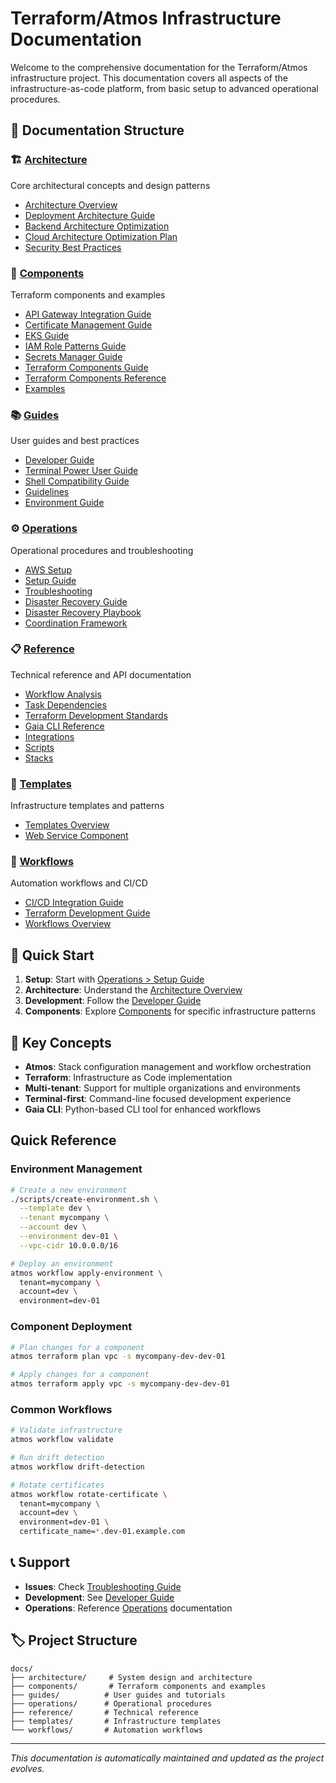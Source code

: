 # Terraform/Atmos Infrastructure Documentation

Welcome to the comprehensive documentation for the Terraform/Atmos infrastructure project. This documentation covers all aspects of the infrastructure-as-code platform, from basic setup to advanced operational procedures.

## 📖 Documentation Structure

### 🏗️ [Architecture](architecture/)
Core architectural concepts and design patterns
- [Architecture Overview](architecture/ARCHITECTURE_DIAGRAM.md)
- [Deployment Architecture Guide](architecture/DEPLOYMENT_ARCHITECTURE_GUIDE.md)
- [Backend Architecture Optimization](architecture/BACKEND_ARCHITECTURE_OPTIMIZATION.md)
- [Cloud Architecture Optimization Plan](architecture/CLOUD_ARCHITECTURE_OPTIMIZATION_PLAN.md)
- [Security Best Practices](architecture/security-best-practices-guide.md)

### 🔧 [Components](components/)
Terraform components and examples
- [API Gateway Integration Guide](components/api-gateway-integration-guide.md)
- [Certificate Management Guide](components/certificate-management-guide.md)
- [EKS Guide](components/eks-guide.md)
- [IAM Role Patterns Guide](components/iam-role-patterns-guide.md)
- [Secrets Manager Guide](components/secrets-manager-guide.md)
- [Terraform Components Guide](components/terraform-components-guide.md)
- [Terraform Components Reference](components/terraform/)
- [Examples](components/examples/)

### 📚 [Guides](guides/)
User guides and best practices
- [Developer Guide](guides/DEVELOPER_GUIDE.md)
- [Terminal Power User Guide](guides/TERMINAL_POWER_USER_GUIDE.md)
- [Shell Compatibility Guide](guides/SHELL_COMPATIBILITY_FIXES.md)
- [Guidelines](guides/GUIDELINES.md)
- [Environment Guide](guides/environment-guide.md)

### ⚙️ [Operations](operations/)
Operational procedures and troubleshooting
- [AWS Setup](operations/AWS_SETUP.md)
- [Setup Guide](operations/SETUP.md)
- [Troubleshooting](operations/TROUBLESHOOTING.md)
- [Disaster Recovery Guide](operations/disaster-recovery-guide.md)
- [Disaster Recovery Playbook](operations/disaster-recovery-playbook.md)
- [Coordination Framework](operations/AGENT_COORDINATION_FRAMEWORK.md)

### 📋 [Reference](reference/)
Technical reference and API documentation
- [Workflow Analysis](reference/WORKFLOW_ANALYSIS.md)
- [Task Dependencies](reference/TASK_DEPENDENCIES.md)
- [Terraform Development Standards](reference/terraform-development-standards.md)
- [Gaia CLI Reference](reference/gaia-cli.md)
- [Integrations](reference/integrations/)
- [Scripts](reference/scripts/)
- [Stacks](reference/stacks/)

### 📝 [Templates](templates/)
Infrastructure templates and patterns
- [Templates Overview](templates/README.md)
- [Web Service Component](templates/web-service-component.md)

### 🔄 [Workflows](workflows/)
Automation workflows and CI/CD
- [CI/CD Integration Guide](workflows/cicd-integration-guide.md)
- [Terraform Development Guide](workflows/terraform-development-guide.md)
- [Workflows Overview](workflows/workflows-overview.md)

## 🚀 Quick Start

1. **Setup**: Start with [Operations > Setup Guide](operations/SETUP.md)
2. **Architecture**: Understand the [Architecture Overview](architecture/ARCHITECTURE_DIAGRAM.md)
3. **Development**: Follow the [Developer Guide](guides/DEVELOPER_GUIDE.md)
4. **Components**: Explore [Components](components/) for specific infrastructure patterns

## 🎯 Key Concepts

- **Atmos**: Stack configuration management and workflow orchestration
- **Terraform**: Infrastructure as Code implementation
- **Multi-tenant**: Support for multiple organizations and environments
- **Terminal-first**: Command-line focused development experience
- **Gaia CLI**: Python-based CLI tool for enhanced workflows

## Quick Reference

### Environment Management

```bash
# Create a new environment
./scripts/create-environment.sh \
  --template dev \
  --tenant mycompany \
  --account dev \
  --environment dev-01 \
  --vpc-cidr 10.0.0.0/16

# Deploy an environment
atmos workflow apply-environment \
  tenant=mycompany \
  account=dev \
  environment=dev-01
```

### Component Deployment

```bash
# Plan changes for a component
atmos terraform plan vpc -s mycompany-dev-dev-01

# Apply changes for a component
atmos terraform apply vpc -s mycompany-dev-dev-01
```

### Common Workflows

```bash
# Validate infrastructure
atmos workflow validate

# Run drift detection
atmos workflow drift-detection

# Rotate certificates
atmos workflow rotate-certificate \
  tenant=mycompany \
  account=dev \
  environment=dev-01 \
  certificate_name=*.dev-01.example.com
```

## 📞 Support

- **Issues**: Check [Troubleshooting Guide](operations/TROUBLESHOOTING.md)
- **Development**: See [Developer Guide](guides/DEVELOPER_GUIDE.md)
- **Operations**: Reference [Operations](operations/) documentation

## 🏷️ Project Structure

```
docs/
├── architecture/     # System design and architecture
├── components/       # Terraform components and examples
├── guides/          # User guides and tutorials
├── operations/      # Operational procedures
├── reference/       # Technical reference
├── templates/       # Infrastructure templates
└── workflows/       # Automation workflows
```

---

*This documentation is automatically maintained and updated as the project evolves.*
